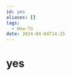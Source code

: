```yaml
---
id: yes
aliases: []
tags:
  - How-To
date: 2024-04-04T14:25
---
```

<!-- 2024-04-04-1425 (April 04, 2024 02:25:23 PM) -->

# yes
